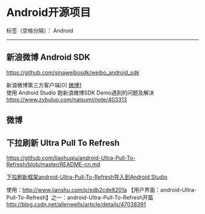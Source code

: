 ﻿# Android开源项目

标签（空格分隔）： Android

---


新浪微博 Android SDK
-----------------------
<https://github.com/sinaweibosdk/weibo_android_sdk>      

新浪微博第三方客户端[0]  [微博1](https://www.zybuluo.com/natsumi/note/408119)      
使用 Android Studio 跑新浪微博SDK Demo遇到的问题及解决 <https://www.zybuluo.com/natsumi/note/403313>

微博
-----------


下拉刷新 Ultra Pull To Refresh
--------------
<https://github.com/liaohuqiu/android-Ultra-Pull-To-Refresh/blob/master/README-cn.md>

[ 下拉刷新框架android-Ultra-Pull-To-Refresh导入到Android Studio ](http://blog.csdn.net/jljcslg/article/details/50543548)

使用：<http://www.jianshu.com/p/edb2cde8201a>
 【用户界面：android-Ultra-Pull-To-Refresh】之一：android-Ultra-Pull-To-Refresh开篇 <http://blog.csdn.net/allenwells/article/details/47038391>




